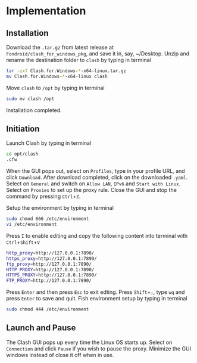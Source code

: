 # Implementation

## Installation

Download the `.tar.gz` from latest release at `Fondroid/clash_for_windows_pkg`, and save it in, say, ~/Desktop.
Unzip and rename the destination folder to `clash` by typing in terminal
```sh
tar -zxf Clash.for.Windows-*-x64-linux.tar.gz
mv Clash.for.Windows-*-x64-linux clash
```
Move `clash` to `/opt` by typing in terminal
```sh
sudo mv clash /opt
```
Installation completed.

## Initiation

Launch Clash by typing in terminal
```sh
cd opt/clash
.cfw
```
When the GUI pops out, select on `Profiles`, type in your profile URL, and click `Download`.
After download completed, click on the downloaded `.yaml`.
Select on `General` and switch on `Allow LAN`, `IPv6` and `Start with Linux`.
Select on `Proxies` to set up the proxy rule.
Close the GUI and stop the command by pressing `Ctrl`+`Z`.

Setup the environment by typing in terminal
```sh
sudo chmod 666 /etc/environment
vi /etc/environment
```
Press `I` to enable editing and copy the following content into terminal with `Ctrl`+`Shift`+`V`
```sh
http_proxy=http://127.0.0.1:7890/
https_proxy=http://127.0.0.1:7890/
ftp_proxy=http://127.0.0.1:7890/
HTTP_PROXY=http://127.0.0.1:7890/
HTTPS_PROXY=http://127.0.0.1:7890/
FTP_PROXY=http://127.0.0.1:7890/
```
Press `Enter` and then press `Esc` to exit edting.
Press `Shift`+`;`, type `wq` and press `Enter` to save and quit. 
Fish environment setup by typing in terminal
```sh
sudo chmod 444 /etc/environment
```

## Launch and Pause

The Clash GUI pops up every time the Linux OS starts up.
Select on `Connection` and click `Pause` if you wish to pause the proxy.
Minimize the GUI windows instead of close it off when in use.


